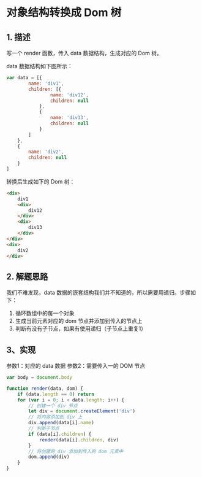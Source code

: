 # 对象结构转换成 Dom 树

## 1. 描述

写一个 render 函数，传入 data 数据结构，生成对应的 Dom 树。

data 数据结构如下图所示：

```js
var data = [{
        name: 'div1',
        children: [{
                name: 'div12',
                children: null
            },
            {
                name: 'div13',
                children: null
            }
        ]
    },
    {
        name: 'div2',
        children: null
    }
]
```

转换后生成如下的 Dom 树：

```html
<div>
    div1
    <div>
        div12
    </div>
    <div>
        div13
    </div>
</div>
<div>
    div2
</div>
```

## 2. 解题思路

我们不难发现，data 数据的嵌套结构我们并不知道的，所以需要用递归。步骤如下：

1. 循环数组中的每一个对象
2. 生成当前元素对应的 dom 节点并添加到传入的节点上
3. 判断有没有子节点，如果有使用递归（子节点上重复1）

## 3、实现

参数1：对应的 data 数据
参数2：需要传入一的 DOM 节点

```js
var body = document.body

function render(data, dom) {
    if (data.length == 0) return
    for (var i = 0; i < data.length; i++) {
        // 创建一个 div 节点
        let div = document.createElement('div')
        // 将内容添加到 div 上
        div.append(data[i].name)
        // 判断子节点
        if (data[i].children) {
            render(data[i].children, div)
        }
        // 将创建的 div 添加到传入的 dom 元素中
        dom.append(div)
    }
}
```

 
<comment-comment/> 
 